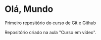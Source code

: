 # Olá, Mundo
 Primeiro repositório do curso de Git e Github

 Repositório criado na aula "Curso em vídeo".
